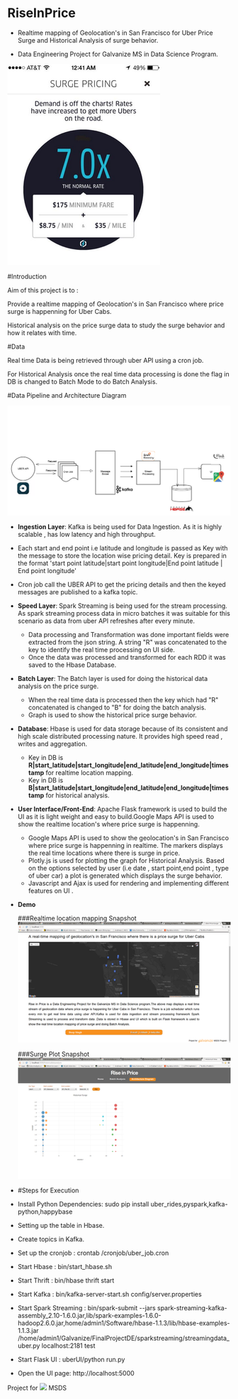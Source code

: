 # RiseInPrice       

* Realtime mapping of Geolocation's in San Francisco for Uber Price Surge and Historical Analysis of surge behavior.

* Data Engineering Project for Galvanize MS in Data Science Program.  


![Surge Image](/uberUI/app/images/ubersurge.png)


#Introduction

Aim of this project is to :

Provide a realtime mapping of Geolocation's in San Francisco where price surge is happenning for Uber Cabs.

Historical analysis on the price surge data to study the surge behavior and how it relates with time.

#Data

Real time Data is being retrieved through uber API using a cron job.

For Historical Analysis once the real time data processing is done the flag in DB is changed to Batch Mode to do Batch Analysis.

#Data Pipeline and Architecture Diagram

![Architecture Diagram](/uberUI/app/images/ArchitectureDiagram.png)

* **Ingestion Layer**: Kafka is being used for Data Ingestion. As it is highly scalable , has low latency and high throughput.

 * Each start and end point i.e latitude and longitude is passed as Key with the message to store the location wise pricing detail. Key is prepared in the format 'start point latitude|start point  longitude|End point latitude | End point longitude'
 
 * Cron job call the UBER API to get the pricing details and then the keyed messages are published to a kafka topic.
 
* **Speed Layer**: Spark Streaming is being used for the stream processing. As spark streaming process data in micro batches it was suitable for this scenario as data from uber API refreshes after every minute.
  * Data processing and Transformation was done important fields were extracted from the json string. A string "R" was concatenated to the key to identify the real time processing on UI side.
  * Once the data was processed and transformed for each RDD it was saved to the Hbase Database.
  
* **Batch Layer**: The Batch layer is used for doing the historical data analysis on the price surge.
  * When the real time data is processed then the key which had "R" concatenated is changed to "B" for doing the batch analysis.
  * Graph is used to show the historical price surge behavior.
  

* **Database**: Hbase is used for data storage  because of its consistent and high scale distributed processing nature.
    It provides high speed read , writes and aggregation.
   * Key in DB is **R|start_latitude|start_longitude|end_latitude|end_longitude|timestamp** for realtime location mapping.
   * Key in DB is **B|start_latitude|start_longitude|end_latitude|end_longitude|timestamp** for historical analysis.
   
* **User Interface/Front-End**: Apache Flask framework is used to build the UI as it is light weight and easy to build.Google Maps API is used to show the realtime location's where price surge is happenning. 
  * Google Maps API is used to show the geolocation's in San Francisco where price surge is happenning in realtime.
  The markers displays the real time locations where there is surge in price.
  * Plotly.js is used for plotting the graph for Historical Analysis. Based on the options selected by user (i.e date , start point,end point , type of uber car) a plot is generated which displays the surge behavior.
  * Javascript and Ajax is used for rendering and implementing different features on UI .
  

* **Demo** 

  ###Realtime location mapping Snapshot
  ![Demo Snapshot](/uberUI/app/images/demosnap.png) 
  
   ###Surge Plot Snapshot
  ![Demo Snapshot](/uberUI/app/images/surgeplot.png) 
  
 * #Steps for Execution
   
  * Install Python Dependencies:  sudo pip install uber_rides,pyspark,kafka-python,happybase
  * Setting up the table in Hbase.
  * Create topics in Kafka.
  * Set up the cronjob : crontab /cronjob/uber_job.cron
  * Start Hbase : bin/start_hbase.sh
  * Start Thrift : bin/hbase thrift start
  * Start Kafka : bin/kafka-server-start.sh config/server.properties
  * Start Spark Streaming : bin/spark-submit --jars spark-streaming-kafka-assembly_2.10-1.6.0.jar,lib/spark-examples-1.6.0-hadoop2.6.0.jar,home/admin1/Software/hbase-1.1.3/lib/hbase-examples-1.1.3.jar  /home/admin1/Galvanize/FinalProjectDE/sparkstreaming/streamingdata_uber.py localhost:2181 test

  * Start Flask UI : uberUI/python run.py
  * Open the UI page: http://localhost:5000
 
  
  Project for <img src="http://www.galvanize.com/wp-content/themes/galvanize/img/galvanize-logo.svg" style="vertical-align:left" width="100px"/> MSDS
  
